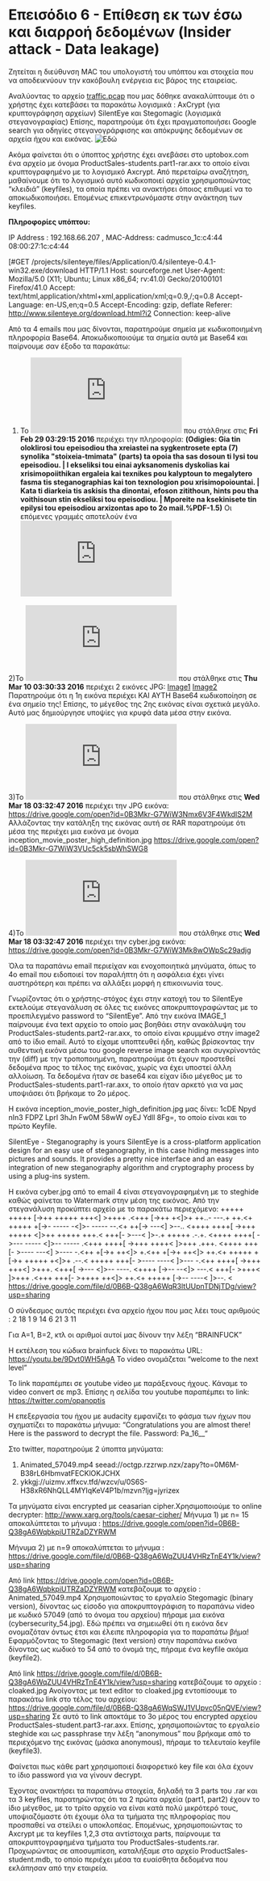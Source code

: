 # Επεισόδιο 6 - Επίθεση εκ των έσω και διαρροή δεδομένων (Insider attack - Data leakage)

Ζητείται η διεύθυνση MAC του υπολογιστή του υπόπτου και στοιχεία που να αποδεικνύουν την κακόβουλη ενέργεια εις βάρος της εταιρείας.

Αναλύοντας το αρχείο [traffic.pcap](https://drive.google.com/open?id=0B3Mkr-G7WiW3T29aZ3Azd3FNc3c) που μας δόθηκε ανακαλύπτουμε ότι ο χρήστης έχει κατεβάσει τα παρακάτω λογισμικά :
AxCrypt (για κρυπτογράφηση αρχείων)
SilentEye και Stegomagic (λογισμικά στεγανογραφίας)
Επίσης, παρατηρούμε ότι έχει πραγματοποιήσει Google search για οδηγίες στεγανογράρφισης και απόκρυψης δεδομένων σε αρχεία ήχου και εικόνας. ![Εδώ](https://github.com/FournarakisKostas/panoptis2016/blob/master/ep6-data_leakage/suggestions.JPG?raw=true)

Ακόμα φαίνεται ότι ο ύποπτος χρήστης έχει ανεβάσει στο uptobox.com ένα αρχείο με όνομα ProductSales-students.part1-rar.axx το οποίο είναι κρυπτογραφημένο με το λογισμικό Axcrypt. Από περεταίρω αναζήτηση, μαθαίνουμε ότι το λογισμικό αυτό κωδικοποιεί αρχεία χρησιμοποιώντας “κλειδιά” (keyfiles), τα οποία πρέπει να ανακτήσει όποιος επιθυμεί να το αποκωδικοποιήσει. Επομένως επικεντρωνόμαστε στην ανάκτηση των keyfiles.

**Πληροφορίες υπόπτου:**

IP Address   : 192.168.66.207 , MAC-Address: cadmusco_1c:c4:44 08:00:27:1c:c4:44

[#GET /projects/silenteye/files/Application/0.4/silenteye-0.4.1-win32.exe/download HTTP/1.1
Host: sourceforge.net
User-Agent: Mozilla/5.0 (X11; Ubuntu; Linux x86_64; rv:41.0) Gecko/20100101 Firefox/41.0
Accept: text/html,application/xhtml+xml,application/xml;q=0.9,/;q=0.8
Accept-Language: en-US,en;q=0.5
Accept-Encoding: gzip, deflate
Referer: http://www.silenteye.org/download.html?i2
Connection: keep-alive
        
Από τα 4 emails που μας δίνονται, παρατηρούμε σημεία με κωδικοποιημένη  πληροφορία Base64.
Αποκωδικοποιούμε τα σημεία αυτά με Base64 και παίρνουμε σαν έξοδο τα παρακάτω: 

1) Το ![email](https://github.com/FournarakisKostas/panoptis2016/blob/master/ep6-data_leakage/email_1.txt) που στάλθηκε στις **Fri Feb 29 03:29:15 2016** περιέχει την πληροφορία:
__(Odigies: Gia tin oloklirosi tou epeisodiou tha xreiastei na sygkentrosete epta (7) synolika "stoixeia-tmimata" (parts) ta opoia tha sas dosoun ti lysi tou epeisodiou. | I ekseliksi tou einai ayksanomenis dyskolias kai xrisimopoiithikan ergaleia kai texnikes pou kalyptoun to megalytero fasma tis steganographias kai ton texnologion pou xrisimopoiountai. | Kata ti diarkeia tis askisis tha dinontai, efoson zitithoun, hints pou tha voithisoun stin ekseliksi tou epeisodiou. | Mporeite na ksekinisete tin epilysi tou epeisodiou arxizontas apo to 2o mail.%PDF-1.5)__
Οι επόμενες γραμμές αποτελούν ένα ![κρατικό έγγραφο σε μορφή PDF](https://github.com/FournarakisKostas/panoptis2016/blob/master/ep6-data_leakage/PDF_apo_email1.pdf) 

2)Το ![email](https://github.com/FournarakisKostas/panoptis2016/blob/master/ep6-data_leakage/email_2.txt) που στάλθηκε στις **Thu Mar 10 03:30:33 2016** περιέχει 2 εικόνες JPG: 
[Image1](https://github.com/FournarakisKostas/panoptis2016/blob/master/ep6-data_leakage/image1_apo_email2.jpg)
[Image2](https://github.com/FournarakisKostas/panoptis2016/blob/master/ep6-data_leakage/image2_apo_email2.jpg)
Παρατηρούμε ότι η 1η εικόνα περιέχει ΚΑΙ ΑΥΤΗ Base64 κωδικοποίηση σε ένα σημείο της!
Επίσης, το μέγεθος της 2ης εικόνας είναι σχετικά μεγάλο. Αυτό μας δημιούργησε υποψίες για κρυφά data μέσα στην εικόνα.

3)Το ![email](https://github.com/FournarakisKostas/panoptis2016/blob/master/ep6-data_leakage/email_3.txt) που στάλθηκε στις **Wed Mar 18 03:32:47 2016** περιέχει την JPG εικόνα: https://drive.google.com/open?id=0B3Mkr-G7WiW3Nmx6V3F4WkdIS2M
Αλλάζοντας την κατάληξη της εικόνας αυτή σε RAR παρατηρούμε ότι μέσα της περιέχει μια εικόνα με όνομα inception_movie_poster_high_definition.jpg https://drive.google.com/open?id=0B3Mkr-G7WiW3VUc5ck5sbWhSWG8  

4)Το ![email](https://github.com/FournarakisKostas/panoptis2016/blob/master/ep6-data_leakage/email_4.txt) που στάλθηκε στις **Wed Mar 18 03:32:47 2016** περιέχει την cyber.jpg εικόνα: https://drive.google.com/open?id=0B3Mkr-G7WiW3Mk8wOWpSc29adjg

Όλα τα παραπάνω email περιείχαν και ενοχοποιητικά μηνύματα, όπως το 4o email που ειδοποιεί τον παραλήπτη ότι η ασφάλεια έχει γίνει αυστηρότερη και πρέπει να αλλάξει μορφή η επικοινωνία τους.

Γνωρίζοντας ότι ο χρήστης-στόχος έχει στην κατοχή του το SilentEye εκτελούμε στεγανάλυση σε όλες τις εικόνες αποκρυπτογραφώντας με το προεπιλεγμένο password το “SilentEye”.
Από την εικόνα IMAGE_1 παίρνουμε ένα text αρχείο το οποίο μας βοηθάει στην ανακάλυψη του ProductSales-students.part2-rar.axx, το οποίο είναι κρυμμένο στην image2 από το ίδιο email.
Αυτό το είχαμε υποπτευθεί ήδη, καθώς βρίσκοντας την αυθεντική εικόνα μέσω του google reverse image search και συγκρίνοντάς την (diff) με την τροποποιημένη, παρατηρούμε ότι έχουν προστεθεί δεδομένα προς το τέλος της εικόνας, χωρίς να έχει υποστεί άλλη αλλοίωση. Τα δεδομένα ήταν σε base64 και είχαν ίδιο μέγεθος με το ProductSales-students.part1-rar.axx, το οποίο ήταν αρκετό για να μας υποψιάσει ότι βρήκαμε το 2ο μέρος.

Η εικόνα inception_movie_poster_high_definition.jpg μας δίνει: 1cDE Npyd nIn3 FDPZ Lprl 3hJn Fw0M 58wW oyEJ Ydll 8Fg=, το οποίο είναι και το πρώτο Keyfile.

SilentEye - Steganography is yours   SilentEye is a cross-platform application design for an easy use of steganography, in this case hiding messages into pictures and sounds. It provides a pretty nice interface and an easy integration of new steganography algorithm and cryptography process by using a plug-ins system.                                                     

Η εικόνα cyber.jpg από το email 4 είναι στεγανογραφημένη με το steghide καθώς φαίνεται το Watermark στην μέση της εικόνας. Από την στεγανάλυση προκύπτει αρχείο με το παρακάτω περιεχόμενο: 
+++++ +++++ [->++ +++++ +++<] >++++ .<+++ [->++ +<]>+ ++..- ---.+ ++.<+
+++++ +[->- ----- -<]>- ----- --.<+ ++[-> ---<] >--.. <++++ ++++[ ->+++
+++++ <]>++ +++++ +++.< +++[- >---< ]>-.+ +++++ .-.+. <++++ ++++[ ->---
----- <]>-- ----- .<+++ ++++[ ->+++ ++++< ]>+++ .+++. <++++ +++[- >----
---<] >---- -.<++ +[->+ ++<]> +.<++ +[->+ ++<]> ++.<+ +++++ +[->+ +++++
+<]>+ .--.< +++++ +++[- >---- ----< ]>--- -.<++ ++++[ ->+++ +++<] >+++.
<+++[ ->--- <]>-- ----. <++++ [->-- --<]> ---.< +++[- >+++< ]>+++ .<+++
+++[- >++++ ++<]> ++.<+ +++++ [->-- ----< ]>--. <
https://drive.google.com/file/d/0B6B-Q38gA6WqR3ltUUpnTDNjTDg/view?usp=sharing

Ο σύνδεσμος αυτός περιέχει ένα αρχείο ήχου που μας λέει τους αριθμούς : 
2 18 1 9 14 6 21 3 11

Για Α=1, Β=2, κτλ οι αριθμοί αυτοί μας δίνουν την λέξη “BRAINFUCK”

Η εκτέλεση του κώδικα brainfuck δίνει το παρακάτω URL: https://youtu.be/9Dvt0WH5AgA
To video ονομάζεται “welcome to the next level”

To link παραπέμπει σε youtube video με παράξενους ήχους. Κάναμε το video convert σε mp3. Επίσης η σελίδα του youtube παραπέμπει το link: https://twitter.com/opanoptis

Η επεξεργασία του ήχου με audacity εμφανίζει το φάσμα των ήχων που σχηματίζει το παρακάτω μήνυμα: “Congratulations you are almost there! Here is the password to decrypt the file. Password: Pa_16__“

Στο twitter, παρατηρούμε 2 ύποπτα μηνύματα:
1.	Animated_57049.mp4 seead://octgp.rzzrwp.nzx/zapy?to=0M6M-B38rL6HbmvatFECKlOKJCHX
2.	 ykkgj://uizmv.xffxcv.tfd/wzcv/u/0S6S-H38xR6NhQLL4MYIqKeV4P1b/mzvn?ljg=jyrizex

Τα μηνύματα είναι encrypted με ceasarian cipher.Χρησιμοποιούμε το online decrypter: http://www.xarg.org/tools/caesar-cipher/
Μήνυμα 1) με n= 15 αποκαλύπτεται το μήνυμα : https://drive.google.com/open?id=0B6B-Q38gA6WqbkpiUTRZaDZYRWM

Μήνυμα 2) με n=9 αποκαλύπτεται το μήνυμα : 
https://drive.google.com/file/d/0B6B-Q38gA6WqZUU4VHRzTnE4Y1k/view?usp=sharing

Από link https://drive.google.com/open?id=0B6B-Q38gA6WqbkpiUTRZaDZYRWM
κατεβάζουμε το αρχείο : Animated_57049.mp4
Χρησιμοποιώντας το εργαλείο Stegomagic (binary version), δίνοντας ως είσοδο για αποκρυπτογράφιση το παραπάνω video με κωδικό 57049 (από το όνομα του αρχείου) πήραμε μια εικόνα (cybersecurity_54.jpg). 
Εδώ πρέπει να σημειωθεί ότι η εικόνα δεν ονομαζόταν όντως έτσι και έλειπε πληροφορία για το παραπάτω βήμα!
Εφαρμόζοντας το Stegomagic (text version) στην παραπάνω εικόνα δίνοντας ως κωδικό το 54 από το όνομά της, πήραμε ένα keyfile ακόμα (keyfile2).

Από link https://drive.google.com/file/d/0B6B-Q38gA6WqZUU4VHRzTnE4Y1k/view?usp=sharing
κατεβάζουμε το αρχείο : cloaked.jpg
Ανοίγοντας με text editor το cloaked.jpg εντοπίσουμε το παρακάτω link στο τέλος του αρχείου:
https://drive.google.com/file/d/0B6B-Q38gA6WqSWJ1VUpvc05nQVE/view?usp=sharing
Σε αυτό το link αποκτάμε το 3ο μέρος του encrypted αρχείου ProductSales-student.part3-rar.axx.
Επίσης, χρησιμοποιώντας το εργαλείο steghide και ως passphrase την λέξη “anonymous” που βρήκαμε από το περιεχόμενο της εικόνας (μάσκα anonymous), πήραμε το τελευταίο keyfile (keyfile3).

Φαίνεται πως κάθε part χρησιμοποιεί διαφορετικό key file και όλα έχουν το ίδιο password για να γίνουν decrypt.

Έχοντας ανακτήσει τα παραπάνω στοιχεία, δηλαδή τα 3 parts του .rar και τα 3 keyfiles, παρατηρώντας ότι τα 2 πρώτα αρχεία (part1, part2) έχουν το ίδιο μέγεθος, με το τρίτο αρχείο να είναι κατά πολύ μικρότερό τους, υποψιαζόμαστε ότι έχουμε όλα τα τμήματα της πληροφορίας που προσπαθεί να στείλει ο υποκλοπέας. Επομένως, χρησιμοποιώντας το Axcrypt με τα keyfiles 1,2,3 στα αντίστοιχα parts, παίρνουμε τα αποκρυπτογραφημένα τμήματα του ProductSales-students.rar. Προχωρώντας σε αποσυμπίεση, καταλήξαμε στο αρχείο ProductSales-student.mdb, το οποίο περιέχει μέσα τα ευαίσθητα δεδομένα που εκλάπησαν από την εταιρεία.

